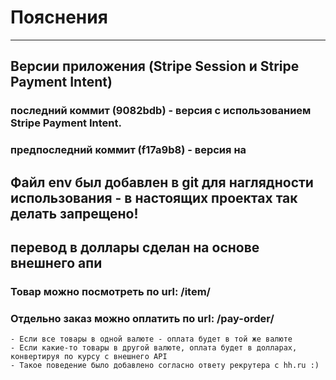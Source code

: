 # Пояснения 
---
## Версии приложения (Stripe Session и Stripe Payment Intent)
### последний коммит (9082bdb) - версия с использованием Stripe Payment Intent.
### предпоследний коммит (f17a9b8) - версия на 
## Файл env был добавлен в git для наглядности использования - в настоящих проектах так делать запрещено! 
## перевод в доллары сделан на основе внешнего апи 
### Товар можно посмотреть по url: /item/<id>
### Отдельно заказ можно оплатить по url: /pay-order/<id>
    - Если все товары в одной валюте - оплата будет в той же валюте
    - Если какие-то товары в другой валюте, оплата будет в долларах, конвертируя по курсу с внешнего API
    - Такое поведение было добавлено согласно ответу рекрутера с hh.ru :) 

